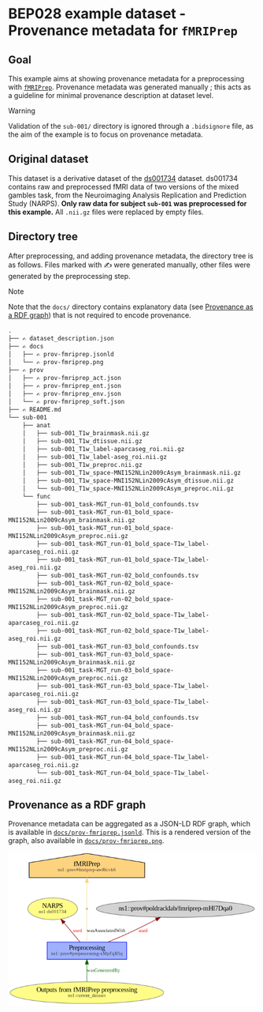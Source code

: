 # BEP028 example dataset - Provenance metadata for `fMRIPrep`

## Goal

This example aims at showing provenance metadata for a preprocessing with [`fMRIPrep`](https://fmriprep.org/en/23.1.3/index.html). Provenance metadata was generated manually ; this acts as a guideline for minimal provenance description at dataset level.

> [!WARNING]
> Validation of the `sub-001/` directory is ignored through a `.bidsignore` file, as the aim of the example is to focus on provenance metadata.

## Original dataset

This dataset is a derivative dataset of the [ds001734](https://openneuro.org/datasets/ds001734/versions/1.0.5) dataset. ds001734 contains raw and preprocessed fMRI data of two versions of the mixed gambles task, from the Neuroimaging Analysis Replication and Prediction Study (NARPS). **Only raw data for subject `sub-001` was preprocessed for this example.** All `.nii.gz` files were replaced by empty files.

## Directory tree

After preprocessing, and adding provenance metadata, the directory tree is as follows.
Files marked with ✍️ were generated manually, other files were generated by the preprocessing step.

> [!NOTE]
> Note that the `docs/` directory contains explanatory data (see [Provenance as a RDF graph](#provenance-as-a-rdf-graph)) that is not required to encode provenance.

```
.
├── ✍️ dataset_description.json
├── ✍️ docs
│   ├── ✍️ prov-fmriprep.jsonld
│   └── ✍️ prov-fmriprep.png
├── ✍️ prov
│   ├── ✍️ prov-fmriprep_act.json
│   ├── ✍️ prov-fmriprep_ent.json
│   ├── ✍️ prov-fmriprep_env.json
│   └── ✍️ prov-fmriprep_soft.json
├── ✍️ README.md
└── sub-001
    ├── anat
    │   ├── sub-001_T1w_brainmask.nii.gz
    │   ├── sub-001_T1w_dtissue.nii.gz
    │   ├── sub-001_T1w_label-aparcaseg_roi.nii.gz
    │   ├── sub-001_T1w_label-aseg_roi.nii.gz
    │   ├── sub-001_T1w_preproc.nii.gz
    │   ├── sub-001_T1w_space-MNI152NLin2009cAsym_brainmask.nii.gz
    │   ├── sub-001_T1w_space-MNI152NLin2009cAsym_dtissue.nii.gz
    │   └── sub-001_T1w_space-MNI152NLin2009cAsym_preproc.nii.gz
    └── func
        ├── sub-001_task-MGT_run-01_bold_confounds.tsv
        ├── sub-001_task-MGT_run-01_bold_space-MNI152NLin2009cAsym_brainmask.nii.gz
        ├── sub-001_task-MGT_run-01_bold_space-MNI152NLin2009cAsym_preproc.nii.gz
        ├── sub-001_task-MGT_run-01_bold_space-T1w_label-aparcaseg_roi.nii.gz
        ├── sub-001_task-MGT_run-01_bold_space-T1w_label-aseg_roi.nii.gz
        ├── sub-001_task-MGT_run-02_bold_confounds.tsv
        ├── sub-001_task-MGT_run-02_bold_space-MNI152NLin2009cAsym_brainmask.nii.gz
        ├── sub-001_task-MGT_run-02_bold_space-MNI152NLin2009cAsym_preproc.nii.gz
        ├── sub-001_task-MGT_run-02_bold_space-T1w_label-aparcaseg_roi.nii.gz
        ├── sub-001_task-MGT_run-02_bold_space-T1w_label-aseg_roi.nii.gz
        ├── sub-001_task-MGT_run-03_bold_confounds.tsv
        ├── sub-001_task-MGT_run-03_bold_space-MNI152NLin2009cAsym_brainmask.nii.gz
        ├── sub-001_task-MGT_run-03_bold_space-MNI152NLin2009cAsym_preproc.nii.gz
        ├── sub-001_task-MGT_run-03_bold_space-T1w_label-aparcaseg_roi.nii.gz
        ├── sub-001_task-MGT_run-03_bold_space-T1w_label-aseg_roi.nii.gz
        ├── sub-001_task-MGT_run-04_bold_confounds.tsv
        ├── sub-001_task-MGT_run-04_bold_space-MNI152NLin2009cAsym_brainmask.nii.gz
        ├── sub-001_task-MGT_run-04_bold_space-MNI152NLin2009cAsym_preproc.nii.gz
        ├── sub-001_task-MGT_run-04_bold_space-T1w_label-aparcaseg_roi.nii.gz
        └── sub-001_task-MGT_run-04_bold_space-T1w_label-aseg_roi.nii.gz

```

## Provenance as a RDF graph

Provenance metadata can be aggregated as a JSON-LD RDF graph, which is available in [`docs/prov-fmriprep.jsonld`](docs/prov-fmriprep.jsonld). This is a rendered version of the graph, also available in [`docs/prov-fmriprep.png`](docs/prov-fmriprep.png).

![Rendered version of the RDF graph](docs/prov-fmriprep.png)
